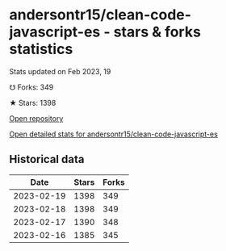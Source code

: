# andersontr15/clean-code-javascript-es - stars & forks statistics

Stats updated on Feb 2023, 19

☋ Forks: 349

★ Stars: 1398

[Open repository](https://github.com/andersontr15/clean-code-javascript-es)

[Open detailed stats for andersontr15/clean-code-javascript-es](https://reviewgithub.com/rep/andersontr15/clean-code-javascript-es)

## Historical data
| Date | Stars | Forks |
|------|-------|-------|
| 2023-02-19 | 1398 | 349 | 
| 2023-02-18 | 1398 | 349 | 
| 2023-02-17 | 1390 | 348 | 
| 2023-02-16 | 1385 | 345 | 

